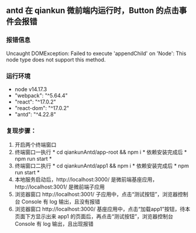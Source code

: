 ## antd 在 qiankun 微前端内运行时，Button 的点击事件会报错

### 报错信息
Uncaught DOMException: Failed to execute 'appendChild' on 'Node': This node type does not support this method.

### 运行环境
- node v14.17.3
- "webpack": "^5.64.4"
- "react": "^17.0.2"
- "react-dom": "^17.0.2"
- "antd": "^4.22.8"

### 复现步骤：
1. 开启两个终端窗口
2. 终端窗口一执行 * cd qiankunAntd/app-root && npm i *  依赖安装完成后 * npm run start *
3. 终端窗口二执行 * cd qiankunAntd/app1 && npm i *  依赖安装完成后 * npm run start *
4. 本地服务启动后，http://localhost:3000/ 是微前端基座应用，http://localhost:3001/ 是微前端子应用
4. 浏览器窗口 http://localhost:3001/ 子应用中，点击“测试按钮”，浏览器控制台 Console 有 log 输出，且没有报错
5. 浏览器窗口 http://localhost:3000/ 基座应用中，点击“加载app1”按钮，待本页面下方显示出来 app1 的页面后，再点击“测试按钮”，浏览器控制台 Console 有 log 输出，且出现报错
